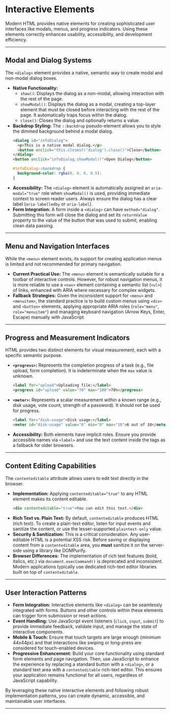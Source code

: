 # Interactive Elements

Modern HTML provides native elements for creating sophisticated user interfaces like modals, menus, and progress indicators. Using these elements correctly enhances usability, accessibility, and development efficiency.

---

## Modal and Dialog Systems

The `<dialog>` element provides a native, semantic way to create modal and non-modal dialog boxes.

* **Native Functionality:**
    * `show()`: Displays the dialog as a non-modal, allowing interaction with the rest of the page.
    * `showModal()`: Displays the dialog as a modal, creating a top-layer element that must be closed before interacting with the rest of the page. It automatically traps focus within the dialog.
    * `close()`: Closes the dialog and optionally returns a value.
* **Backdrop Styling:** The `::backdrop` pseudo-element allows you to style the dimmed background behind a modal dialog.
    ```html
    <dialog id="infoDialog">
      <p>This is a native modal dialog.</p>
      <button onclick="this.closest('dialog').close()">Close</button>
    </dialog>
    <button onclick="infoDialog.showModal()">Open Dialog</button>
    ```
    ```css
    #infoDialog::backdrop {
      background-color: rgba(0, 0, 0, 0.5);
    }
    ```
* **Accessibility:** The `<dialog>` element is automatically assigned an `aria-modal="true"` role when `showModal()` is used, providing immediate context to screen reader users. Always ensure the dialog has a clear label (`aria-labelledby` or `aria-label`).
* **Form Integration:** A form inside a `<dialog>` can have `method="dialog"`. Submitting this form will close the dialog and set its `returnValue` property to the value of the button that was used to submit, enabling clean data passing.

---

## Menu and Navigation Interfaces

While the `<menu>` element exists, its support for creating application menus is limited and not recommended for primary navigation.

* **Current Practical Use:** The `<menu>` element is semantically suitable for a toolbar of interactive controls. However, for robust navigation menus, it is more reliable to use a `<nav>` element containing a semantic list (`<ul>`) of links, enhanced with ARIA where necessary for complex widgets.
* **Fallback Strategies:** Given the inconsistent support for `<menu>` and `<menuitem>`, the standard practice is to build custom menus using `<div>` and `<button>` elements, applying appropriate ARIA roles (`role="menu"`, `role="menuitem"`) and managing keyboard navigation (Arrow Keys, Enter, Escape) manually with JavaScript.

---

## Progress and Measurement Indicators

HTML provides two distinct elements for visual measurement, each with a specific semantic purpose.

* **`<progress>`:** Represents the completion progress of a task (e.g., file upload, form completion). It is indeterminate when the `max` value is unknown.
    ```html
    <label for="upload">Uploading file:</label>
    <progress id="upload" value="70" max="100">70%</progress>
    ```
* **`<meter>`:** Represents a scalar measurement within a known range (e.g., disk usage, vote count, strength of a password). It should not be used for progress.
    ```html
    <label for="disk-usage">Disk usage:</label>
    <meter id="disk-usage" value="6" min="0" max="10">6 out of 10</meter>
    ```
* **Accessibility:** Both elements have implicit roles. Ensure you provide accessible names via `<label>` and use the text content inside the tags as a fallback for older browsers.

---

## Content Editing Capabilities

The `contenteditable` attribute allows users to edit text directly in the browser.

* **Implementation:** Applying `contenteditable="true"` to any HTML element makes its content editable.
    ```html
    <div contenteditable="true">You can edit this text.</div>
    ```
* **Rich Text vs. Plain Text:** By default, `contenteditable` produces HTML (rich text). To create a plain-text editor, listen for input events and sanitize the content, or use the lesser-supported `plaintext-only` value.
* **Security & Sanitization:** This is a critical consideration. Any user-editable HTML is a potential XSS risk. Before saving or displaying content from a `contenteditable` area, you **must** sanitize it on the server-side using a library like DOMPurify.
* **Browser Differences:** The implementation of rich text features (bold, italics, etc.) via `document.execCommand()` is deprecated and inconsistent. Modern applications typically use dedicated rich-text editor libraries built on top of `contenteditable`.

---

## User Interaction Patterns

* **Form Integration:** Interactive elements like `<dialog>` can be seamlessly integrated with forms. Buttons and other controls within these elements can trigger form submission or reset actions.
* **Event Handling:** Use JavaScript event listeners (`click`, `input`, `submit`) to provide immediate feedback, validate input, and manage the state of interactive components.
* **Mobile & Touch:** Ensure that touch targets are large enough (minimum 44x44px) and that interactions like swiping or long-press are considered for touch-enabled devices.
* **Progressive Enhancement:** Build your core functionality using standard form elements and page navigation. Then, use JavaScript to enhance the experience by replacing a standard button with a `<dialog>`, or a standard text area with a `contenteditable` rich-text editor. This ensures your application remains functional for all users, regardless of JavaScript capability.

By leveraging these native interactive elements and following robust implementation patterns, you can create dynamic, accessible, and maintainable user interfaces.

---
